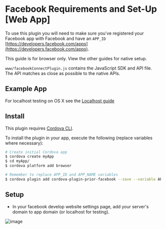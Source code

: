 # Facebook Requirements and Set-Up [Web App]

To use this plugin you will need to make sure you've registered your Facebook app with Facebook and have an `APP_ID` [https://developers.facebook.com/apps](https://developers.facebook.com/apps).

This guide is for browser only. View the other guides for native setup.

`www/facebookConnectPlugin.js` contains the JavaScript SDK and API file. The API matches as close as possible to the native APIs.

## Example App

For localhost testing on OS X see the [Localhost guide](LOCALHOST_GUIDE.md)

## Install

This plugin requires [Cordova CLI](https://cordova.apache.org/docs/en/5.0.0/guide_cli_index.md.html).

To install the plugin in your app, execute the following (replace variables where necessary):

```sh
# Create initial Cordova app
$ cordova create myApp
$ cd myApp/
$ cordova platform add browser

# Remember to replace APP_ID and APP_NAME variables
$ cordova plugin add cordova-plugin-prior-facebook --save --variable APP_ID="123456789" --variable APP_NAME="myApplication"
```

## Setup

- In your facebook develop website settings page, add your server's domain to app domain (or localhost for testing).

![image](app_domain_setup.png)
